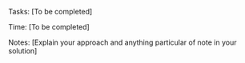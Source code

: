 Tasks: [To be completed]

Time: [To be completed]

Notes:
[Explain your approach and anything particular of note in your solution]
